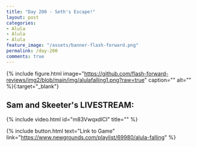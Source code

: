 ```yaml
---
title: "Day 200 - Seth's Escape!"
layout: post
categories:
- Alula
- Alula
- Alula
feature_image: "/assets/banner-flash-forward.png"
permalink: /day-200
comments: true
---
```


{% include figure.html image="https://github.com/flash-forward-reviews/img2/blob/main/img/alulafalling1.png?raw=true" caption="" alt="" %}{:target="_blank"}
 
## Sam and Skeeter's LIVESTREAM:

{% include video.html id="m83VwqxdlCI" title="" %}

{% include button.html text="Link to Game" link="https://www.newgrounds.com/playlist/69980/alula-falling" %}